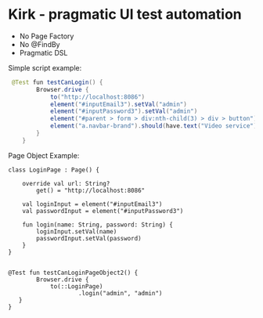 # Kirk - pragmatic UI test automation

- No Page Factory
- No @FindBy
- Pragmatic DSL

Simple script example:

```java
 @Test fun testCanLogin() {
        Browser.drive {
            to("http://localhost:8086")
            element("#inputEmail3").setVal("admin")
            element("#inputPassword3").setVal("admin")
            element("#parent > form > div:nth-child(3) > div > button").click()
            element("a.navbar-brand").should(have.text("Video service"))
        }
    }
```

Page Object Example:

```
class LoginPage : Page() {

    override val url: String?
        get() = "http://localhost:8086"

    val loginInput = element("#inputEmail3")
    val passwordInput = element("#inputPassword3")

    fun login(name: String, password: String) {
        loginInput.setVal(name)
        passwordInput.setVal(password)
    }
}


@Test fun testCanLoginPageObject2() {
        Browser.drive {
            to(::LoginPage)
                    .login("admin", "admin")
   }
}
```
